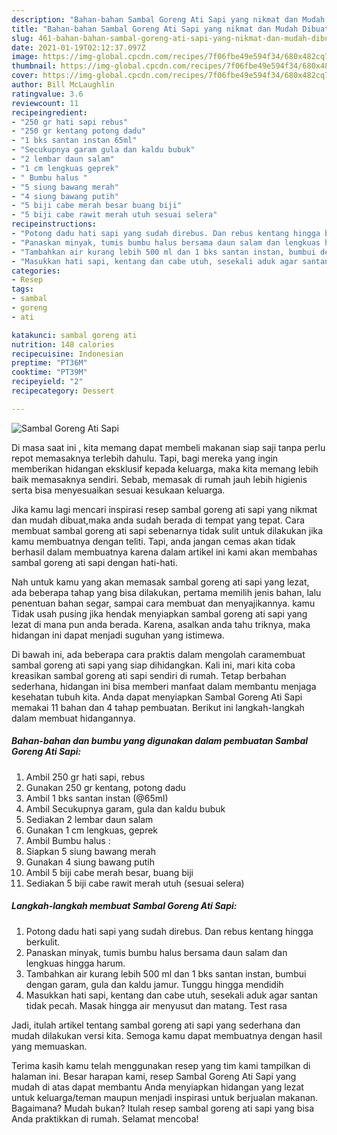 ```yaml
---
description: "Bahan-bahan Sambal Goreng Ati Sapi yang nikmat dan Mudah Dibuat"
title: "Bahan-bahan Sambal Goreng Ati Sapi yang nikmat dan Mudah Dibuat"
slug: 461-bahan-bahan-sambal-goreng-ati-sapi-yang-nikmat-dan-mudah-dibuat
date: 2021-01-19T02:12:37.097Z
image: https://img-global.cpcdn.com/recipes/7f06fbe49e594f34/680x482cq70/sambal-goreng-ati-sapi-foto-resep-utama.jpg
thumbnail: https://img-global.cpcdn.com/recipes/7f06fbe49e594f34/680x482cq70/sambal-goreng-ati-sapi-foto-resep-utama.jpg
cover: https://img-global.cpcdn.com/recipes/7f06fbe49e594f34/680x482cq70/sambal-goreng-ati-sapi-foto-resep-utama.jpg
author: Bill McLaughlin
ratingvalue: 3.6
reviewcount: 11
recipeingredient:
- "250 gr hati sapi rebus"
- "250 gr kentang potong dadu"
- "1 bks santan instan 65ml"
- "Secukupnya garam gula dan kaldu bubuk"
- "2 lembar daun salam"
- "1 cm lengkuas geprek"
- " Bumbu halus "
- "5 siung bawang merah"
- "4 siung bawang putih"
- "5 biji cabe merah besar buang biji"
- "5 biji cabe rawit merah utuh sesuai selera"
recipeinstructions:
- "Potong dadu hati sapi yang sudah direbus. Dan rebus kentang hingga berkulit."
- "Panaskan minyak, tumis bumbu halus bersama daun salam dan lengkuas hingga harum."
- "Tambahkan air kurang lebih 500 ml dan 1 bks santan instan, bumbui dengan garam, gula dan kaldu jamur. Tunggu hingga mendidih"
- "Masukkan hati sapi, kentang dan cabe utuh, sesekali aduk agar santan tidak pecah. Masak hingga air menyusut dan matang. Test rasa"
categories:
- Resep
tags:
- sambal
- goreng
- ati

katakunci: sambal goreng ati 
nutrition: 148 calories
recipecuisine: Indonesian
preptime: "PT36M"
cooktime: "PT39M"
recipeyield: "2"
recipecategory: Dessert

---
```



![Sambal Goreng Ati Sapi](https://img-global.cpcdn.com/recipes/7f06fbe49e594f34/680x482cq70/sambal-goreng-ati-sapi-foto-resep-utama.jpg)

Di masa  saat ini , kita memang dapat membeli makanan siap saji tanpa perlu repot memasaknya terlebih dahulu. Tapi, bagi mereka yang ingin memberikan hidangan eksklusif kepada keluarga, maka kita memang lebih baik memasaknya sendiri. Sebab, memasak di rumah jauh lebih higienis serta bisa menyesuaikan sesuai kesukaan keluarga.

Jika kamu lagi mencari inspirasi resep sambal goreng ati sapi yang nikmat dan mudah dibuat,maka anda sudah berada di tempat yang tepat. Cara membuat sambal goreng ati sapi  sebenarnya tidak sulit untuk dilakukan jika kamu membuatnya dengan teliti. Tapi, anda jangan cemas akan tidak berhasil dalam membuatnya 
karena dalam artikel ini kami akan membahas sambal goreng ati sapi dengan hati-hati.  



Nah untuk kamu yang akan memasak sambal goreng ati sapi yang lezat, ada beberapa tahap yang bisa dilakukan, pertama memilih jenis bahan, lalu penentuan bahan segar, sampai cara membuat dan menyajikannya. kamu Tidak usah pusing jika hendak menyiapkan sambal goreng ati sapi yang lezat di mana pun anda berada. Karena, asalkan anda  tahu triknya, maka hidangan ini dapat menjadi suguhan yang istimewa.

Di bawah ini, ada beberapa cara praktis  dalam mengolah caramembuat sambal goreng ati sapi yang siap dihidangkan. Kali ini, mari kita coba kreasikan sambal goreng ati sapi sendiri di rumah. Tetap berbahan sederhana, hidangan ini bisa memberi manfaat dalam membantu menjaga kesehatan tubuh kita. Anda dapat menyiapkan Sambal Goreng Ati Sapi memakai 11 bahan dan 4 tahap pembuatan. Berikut ini langkah-langkah dalam membuat hidangannya.

<!--inarticleads1-->

##### Bahan-bahan dan bumbu yang digunakan dalam pembuatan Sambal Goreng Ati Sapi:

1. Ambil 250 gr hati sapi, rebus
1. Gunakan 250 gr kentang, potong dadu
1. Ambil 1 bks santan instan (@65ml)
1. Ambil Secukupnya garam, gula dan kaldu bubuk
1. Sediakan 2 lembar daun salam
1. Gunakan 1 cm lengkuas, geprek
1. Ambil  Bumbu halus :
1. Siapkan 5 siung bawang merah
1. Gunakan 4 siung bawang putih
1. Ambil 5 biji cabe merah besar, buang biji
1. Sediakan 5 biji cabe rawit merah utuh (sesuai selera)




<!--inarticleads2-->

##### Langkah-langkah membuat Sambal Goreng Ati Sapi:

1. Potong dadu hati sapi yang sudah direbus. Dan rebus kentang hingga berkulit.
1. Panaskan minyak, tumis bumbu halus bersama daun salam dan lengkuas hingga harum.
1. Tambahkan air kurang lebih 500 ml dan 1 bks santan instan, bumbui dengan garam, gula dan kaldu jamur. Tunggu hingga mendidih
1. Masukkan hati sapi, kentang dan cabe utuh, sesekali aduk agar santan tidak pecah. Masak hingga air menyusut dan matang. Test rasa




Jadi, itulah artikel tentang  sambal goreng ati sapi  yang sederhana dan mudah dilakukan versi kita. Semoga kamu dapat membuatnya dengan hasil yang memuaskan. 

Terima kasih kamu telah menggunakan resep yang tim kami tampilkan di halaman ini. Besar harapan kami, resep  Sambal Goreng Ati Sapi yang mudah di atas dapat membantu Anda menyiapkan hidangan yang lezat untuk keluarga/teman maupun menjadi inspirasi untuk berjualan makanan. Bagaimana? Mudah bukan? Itulah resep sambal goreng ati sapi yang bisa Anda praktikkan di rumah. Selamat mencoba!

